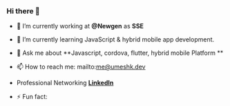 ### Hi there 👋


- 🔭 I’m currently working at **@Newgen** as **SSE**

- 🌱 I’m currently learning JavaScript & hybrid mobile app development.

- 💬 Ask me about **Javascript, cordova, flutter, hybrid mobile Platform **

- 📫 How to reach me: mailto:me@umeshk.dev

- Professional Networking **[LinkedIn](https://linkedin.com/in/umesh1134)**

- ⚡ Fun fact: 

